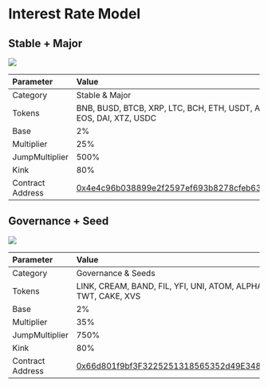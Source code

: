 # Interest Rate Model

## Stable + Major

![](https://i.imgur.com/5aoSePr.png)

| Parameter | Value |
| :--- | :--- |
| Category | Stable & Major |
| Tokens | BNB, BUSD, BTCB, XRP, LTC, BCH, ETH, USDT, ADA, EOS, DAI, XTZ, USDC |
| Base | 2% |
| Multiplier | 25% |
| JumpMultiplier | 500% |
| Kink | 80% |
| Contract Address | [0x4e4c96b038899e2f2597ef693b8278cfeb63e7db](https://bscscan.com/address/0x4e4c96b038899e2f2597ef693b8278cfeb63e7db) |

## Governance + Seed

![](https://i.imgur.com/Fg4vOj7.png)

| Parameter | Value |
| :--- | :--- |
| Category | Governance & Seeds |
| Tokens | LINK, CREAM, BAND, FIL, YFI, UNI, ATOM, ALPHA, TWT, CAKE, XVS |
| Base | 2% |
| Multiplier | 35% |
| JumpMultiplier | 750% |
| Kink | 80% |
| Contract Address | [0x66d801f9bf3F3225251318565352d49E348aEB6d](https://bscscan.com/address/0x66d801f9bf3F3225251318565352d49E348aEB6d) |


